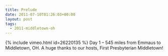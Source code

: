 ```yaml
---
title: Prelude
date: 2011-07-10T01:26:03+00:00
layout: post
tags:
  - 2011-middletown-oh
---
```

{% include vimeo.html id=26220135 %}
Day 1 &#8211; 545 miles from Emmaus to Middletown, OH. A huge thanks to our hosts, First Presbyterian Middletown!